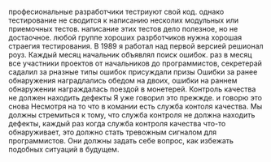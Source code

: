 професиональные разработчики тестриуют свой код. однако тестирование не сводится к написанию несколих модульных или приемочных тестов. написание этих тестов дело полезное, но не достаочное. любой группе хороших  разрботчиков нужна хорошая страегия тестирования. В 1989 я работал над первой версией решионал роуз. Каждый месяц начальник объявлял поиск ошибок. раз в месяц все участники проектов от начальников до программистов, секретерай садалил за рназные типы ошибок присуждали призы Ошибки за ранее обнаружения наградлались обедом на двоих, ошибки на раннем обнаружении награждалась поездой в монетерей. Контроль качества не должен находить дефекты  Я уже говорил это прежжде. и говорю это снова  Несмотря на то что в комании есть служба контоля качества. Мы должны стремиться к тому, что служба контроля не должна находить дефекты, каждый раз когда служба контроля качества что-то обнаруживает, это должно стать тревожным сигналом для программистов. Они должны задать себе вопрос, как избежать подобных ситуаций в будущем. 